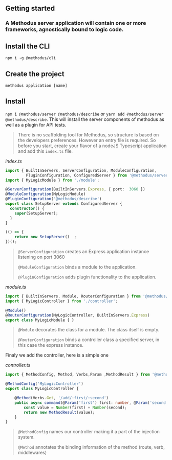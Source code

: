 ## Getting started


### A Methodus server application will contain one or more frameworks, agnostically bound to logic code.

## Install the CLI
`npm i -g @methodus/cli`


## Create the project
`methodus application [name]`







## Install
`npm i @methodus/server @methodus/describe` or `yarn add @methodus/server @methodus/describe`. This will install the server components of methodus as well as a plugin for API tests.


> There is no scaffolding tool for Methodus, so structure is based on the developers preferences.
However an entry file is required. So before you start, create your flavor of a nodeJS Typescript
application and add this `index.ts` file.


*index.ts*
```typescript
import { BuiltInServers, ServerConfiguration, ModuleConfiguration,
         PluginConfiguration, ConfiguredServer } from '@methodus/server';
import { MyLogicModule } from './module';

@ServerConfiguration(BuiltInServers.Express, { port:  3060 }) 
@ModuleConfiguration(MyLogicModule)
@PluginConfiguration('@methodus/describe')
export class SetupServer extends ConfiguredServer {
  constructor() {
    super(SetupServer);     
  }
}

(() => {
    return new SetupServer()  ;
})();
```
> `@ServerConfiguration` creates an Express application instance listening on port 3060
>
> `@ModuleConfiguration` binds a module to the application.
>
> `@PluginConfiguration` adds plugin functionality to the application.


*module.ts*
```typescript
import { BuiltInServers, Module, RouterConfiguration } from '@methodus/server';
import { MyLogicController } from './controller';

@Module()
@RouterConfiguration(MyLogicController, BuiltInServers.Express)
export class MyLogicModule { }
```

> `@Module` decorates the class for a module. The class itself is empty.
> 
> `@RouterConfiguration` binds a controller class a specified server, in this case the express instance.


Finaly we add the controller, here is a simple one

*controller.ts*
```typescript
import { MethodConfig, Method, Verbs,Param ,MethodResult } from '@methodus/server';

@MethodConfig('MyLogicController')
export class MyLogicController {

    @Method(Verbs.Get, '/add/:first/:second')
    public async command(@Param('first') first: number, @Param('second') second: number): Promise<MethodResult<number>> {
        const value = Number(first) + Number(second); 
        return new MethodResult(value);
    }
}
```
> `@MethodConfig` names our controller making it a part of the injection system.
>
> `@Method` annotates the binding information of the method (route, verb, middlewares)
